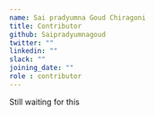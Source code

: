 ```yaml
---
name: Sai pradyumna Goud Chiragoni
title: Contributor
github: Saipradyumnagoud
twitter: ""
linkedin: ""
slack: ""
joining_date: ""
role : contributor
---
```


Still waiting for this
